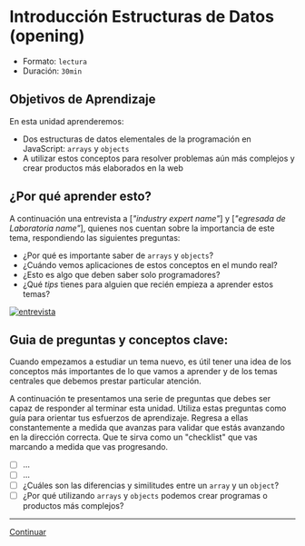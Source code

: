 # Introducción Estructuras de Datos (opening)
- Formato: `lectura`
- Duración: `30min`

## Objetivos de Aprendizaje

En esta unidad aprenderemos:
- Dos estructuras de datos elementales de la programación en JavaScript: `arrays` y `objects`
- A utilizar estos conceptos para resolver problemas aún más complejos y crear productos más elaborados en la web

## ¿Por qué aprender esto?

A continuación una entrevista a [_"industry expert name"_] y [_"egresada de Laboratoria name"_], quienes nos cuentan sobre la importancia de este tema, respondiendo las siguientes preguntas:
  - ¿Por qué es importante saber de `arrays` y `objects`?
  - ¿Cuándo vemos aplicaciones de estos conceptos en el mundo real?
  - ¿Esto es algo que deben saber solo programadores?
  - ¿Qué _tips_ tienes para alguien que recién empieza a aprender estos temas?

[![entrevista](https://img.youtube.com/vi/QP9FF9eoh-k/0.jpg)](https://www.youtube.com/watch?v=QP9FF9eoh-k)

## Guia de preguntas y conceptos clave:

Cuando empezamos a estudiar un tema nuevo, es útil tener una idea de los conceptos más importantes de lo que vamos a aprender y de los temas centrales que debemos prestar particular atención.

A continuación te presentamos una serie de preguntas que debes ser capaz de responder al terminar esta unidad. Utiliza estas preguntas como guía para orientar tus esfuerzos de aprendizaje. Regresa a ellas constantemente a medida que avanzas para validar que estás avanzando en la dirección correcta. Que te sirva como un "checklist" que vas marcando a medida que vas progresando.

- [ ] ...
- [ ] ...
- [ ] ¿Cuáles son las diferencias y similitudes entre un `array` y un `object`?
- [ ] ¿Por qué utilizando `arrays` y `objects` podemos crear programas o productos más complejos?

***

[Continuar](01-arrays.md)
